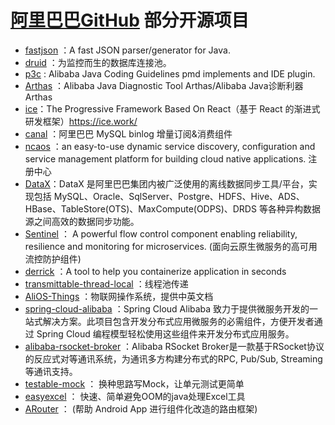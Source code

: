 # [阿里巴巴GitHub](https://github.com/alibaba) 部分开源项目

* [fastjson](https://github.com/alibaba/fastjson) ：A fast JSON parser/generator for Java.
* [druid](https://github.com/alibaba/druid) ：为监控而生的数据库连接池。
* [p3c](https://github.com/alibaba/p3c) : Alibaba Java Coding Guidelines pmd implements and IDE plugin.
* [Arthas](https://github.com/alibaba/arthas) ：Alibaba Java Diagnostic Tool Arthas/Alibaba Java诊断利器Arthas
* [ice](https://github.com/alibaba/ice)：The Progressive Framework Based On React（基于 React 的渐进式研发框架）https://ice.work/
* [canal](https://github.com/alibaba/canal) ：阿里巴巴 MySQL binlog 增量订阅&消费组件
* [ncaos](https://github.com/alibaba/nacos) ：an easy-to-use dynamic service discovery, configuration and service management platform for building cloud native applications. 注册中心
* [DataX](https://github.com/alibaba/DataX)：DataX 是阿里巴巴集团内被广泛使用的离线数据同步工具/平台，实现包括 MySQL、Oracle、SqlServer、Postgre、HDFS、Hive、ADS、HBase、TableStore(OTS)、MaxCompute(ODPS)、DRDS 等各种异构数据源之间高效的数据同步功能。
* [Sentinel](https://github.com/alibaba/Sentinel) ： A powerful flow control component enabling reliability, resilience and monitoring for microservices. (面向云原生微服务的高可用流控防护组件)
* [derrick](https://github.com/alibaba/derrick) ：A tool to help you containerize application in seconds
* [transmittable-thread-local](https://github.com/alibaba/transmittable-thread-local) ：线程池传递
* [AliOS-Things](https://github.com/alibaba/AliOS-Things) ：物联网操作系统，提供中英文档
* [spring-cloud-alibaba](https://github.com/alibaba/spring-cloud-alibaba) ：Spring Cloud Alibaba 致力于提供微服务开发的一站式解决方案。此项目包含开发分布式应用微服务的必需组件，方便开发者通过 Spring Cloud 编程模型轻松使用这些组件来开发分布式应用服务。
* [alibaba-rsocket-broker](https://github.com/alibaba/alibaba-rsocket-broker) ：Alibaba RSocket Broker是一款基于RSocket协议的反应式对等通讯系统，为通讯多方构建分布式的RPC, Pub/Sub, Streaming等通讯支持。
* [testable-mock](https://github.com/alibaba/testable-mock) ： 换种思路写Mock，让单元测试更简单
* [easyexcel](https://github.com/alibaba/easyexcel) ： 快速、简单避免OOM的java处理Excel工具
* [ARouter](https://github.com/alibaba/ARouter) ： (帮助 Android App 进行组件化改造的路由框架)



